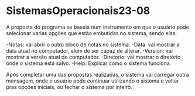 # SistemasOperacionais23-08

A proposta do programa se baseia num instrumento em que o usuário pode selecionar varias opções que estão embutidas no sistema, sendo elas:

-Notas: vai abrir o outro bloco de notas no sistema.
-Data: vai mostrar a data atual no computador, alem de ser capaz de alterar.
-Version: vai mostrar a versão atual do computador.
-Diretorio: vai mostrar o diretório onde o sistema está salvo.
-Help: Explicar como o sistema funciona.

Após completar uma das propostas realizadas, o sistema vai carregar outra mensagem, onde o usuário pode continuar utilizando o sistema e voltar pras opções iniciais, ou fechar o sistema por inteiro.
